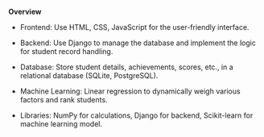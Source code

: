 **Overview**

- Frontend: Use HTML, CSS, JavaScript for the user-friendly interface.

- Backend: Use Django to manage the database and implement the logic for student record handling.

- Database: Store student details, achievements, scores, etc., in a relational database (SQLite, PostgreSQL).

- Machine Learning: Linear regression to dynamically weigh various factors and rank students.

- Libraries: NumPy for calculations, Django for backend, Scikit-learn for machine learning model.


